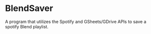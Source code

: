 # BlendSaver
A program that utilizes the Spotify and GSheets/GDrive APIs to save a spotify Blend playlist.
